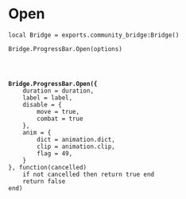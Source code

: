 # Open

<pre class="language-lua"><code class="lang-lua">local Bridge = exports.community_bridge:Bridge()

Bridge.ProgressBar.Open(options)
<strong>
</strong><strong>
</strong><strong>
</strong><strong>
</strong><strong>Bridge.ProgressBar.Open({
</strong>    duration = duration,
    label = label,
    disable = {
        move = true,
        combat = true
    },
    anim = {
        dict = animation.dict,
        clip = animation.clip,
        flag = 49,
    }
}, function(cancelled)
    if not cancelled then return true end
    return false
end)
</code></pre>
